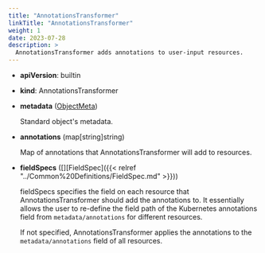 ```yaml
---
title: "AnnotationsTransformer"
linkTitle: "AnnotationsTransformer"
weight: 1
date: 2023-07-28
description: >
  AnnotationsTransformer adds annotations to user-input resources.
---
```


* **apiVersion**: builtin
* **kind**: AnnotationsTransformer
* **metadata** ([ObjectMeta](https://kubernetes.io/docs/reference/kubernetes-api/common-definitions/object-meta/#ObjectMeta))

  Standard object's metadata.

* **annotations** (map[string]string)

  Map of annotations that AnnotationsTransformer will add to resources.

* **fieldSpecs** (\[\][FieldSpec]({{< relref "../Common%20Definitions/FieldSpec.md" >}}))

  fieldSpecs specifies the field on each resource that AnnotationsTransformer should add the annotations to.
  It essentially allows the user to re-define the field path of the Kubernetes annotations field from `metadata/annotations` for different resources.

  If not specified, AnnotationsTransformer applies the annotations to the `metadata/annotations` field of all resources.
